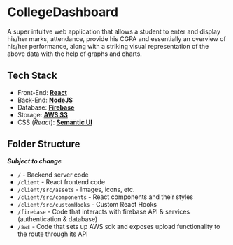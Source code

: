 # CollegeDashboard

A super intuitve web application that allows a student to enter and display his/her marks, attendance, provide his CGPA and essentially an overview of his/her performance, along with a striking visual representation of the above data with the help of graphs and charts. 

## Tech Stack

- Front-End: [**React**](https://reactjs.org/)
- Back-End: [**NodeJS**](https://nodejs.org/en/)
- Database: [**Firebase**](https://firebase.google.com/)
- Storage: [**AWS S3**](https://aws.amazon.com/s3/)
- CSS (_React_): [**Semantic UI**](https://react.semantic-ui.com)

## Folder Structure

_**Subject to change**_

 - `/` - Backend server code
 - `/client` - React frontend code
 - `/client/src/assets` - Images, icons, etc.
 - `/client/src/components` - React components and their styles
 - `/client/src/customHooks` - Custom React Hooks
 - `/firebase` - Code that interacts with firebase API & services (authentication & database)
 - `/aws` - Code that sets up AWS sdk and exposes upload functionality to the route through its API
